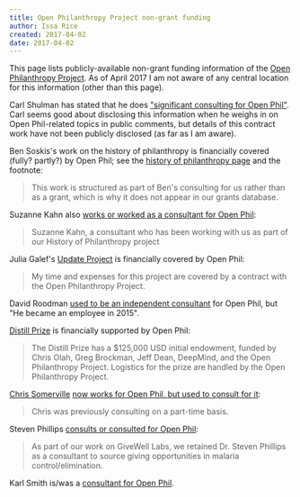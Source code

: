```yaml
---
title: Open Philanthropy Project non-grant funding
author: Issa Rice
created: 2017-04-02
date: 2017-04-02
---
```


This page lists publicly-available non-grant funding information of the [Open
Philanthropy Project](http://www.openphilanthropy.org/).
As of April 2017 I am not aware of any central location for this information
(other than this page).

Carl Shulman has stated that he does ["significant consulting for Open
Phil"](http://effective-altruism.com/ea/15g/small_donors_can_plan_to_make_better_bets_than/).
Carl seems good about disclosing this information when he weighs in on Open
Phil-related topics in public comments, but details of this contract work have
not been publicly disclosed (as far as I am aware).

Ben Soskis's work on the history of philanthropy is financially covered (fully?
partly?) by Open Phil; see the [history of philanthropy
page](http://www.openphilanthropy.org/research/history-of-philanthropy#Other_work_weve_commissioned)
and the footnote:

> This work is structured as part of Ben's consulting for us rather than as a
> grant, which is why it does not appear in our grants database.

Suzanne Kahn also [works or worked as a consultant for Open Phil](http://www.openphilanthropy.org/blog/history-philanthropy-case-study-founding-center-budget-and-policy-priorities):

> Suzanne Kahn, a consultant who has been working with us as part of our
> History of Philanthropy project

Julia Galef's [Update Project](https://juliagalef.com/update-project/) is
financially covered by Open Phil:

> My time and expenses for this project are covered by a contract with the Open
> Philanthropy Project.

David Roodman [used to be an independent consultant](http://www.openphilanthropy.org/about/team/david-roodman)
for Open Phil, but "He became an employee in 2015".

[Distill Prize](http://distill.pub/prize/) is financially supported by Open Phil:

> The Distill Prize has a $125,000 USD initial endowment, funded by Chris Olah,
> Greg Brockman, Jeff Dean, DeepMind, and the Open Philanthropy Project.
> Logistics for the prize are handled by the Open Philanthropy Project.

[Chris Somerville](http://www.openphilanthropy.org/about/team/chris-somerville)
[now works for Open Phil, but used to consult for it](http://www.openphilanthropy.org/blog/our-progress-2016-and-plans-2017):

> Chris was previously consulting on a part-time basis.

Steven Phillips [consults or consulted for Open Phil](http://www.openphilanthropy.org/blog/finding-giving-opportunities-malaria-controlelimination):

> As part of our work on GiveWell Labs, we retained Dr. Steven Phillips as a
> consultant to source giving opportunities in malaria control/elimination.

Karl Smith is/was a [consultant for Open Phil](http://www.openphilanthropy.org/sites/default/files/Jared_Bernstein_and_Ben_Spielberg_10-21-15_%28public%29.pdf).
